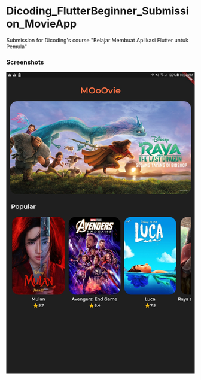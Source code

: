 # Dicoding_FlutterBeginner_Submission_MovieApp

Submission for Dicoding's course "Belajar Membuat Aplikasi Flutter untuk Pemula"

### Screenshots
![Screenshot](https://github.com/SalsabilaH12/Dicoding_FlutterBeginner_Submission_MovieApp/blob/main/screenshot/Screenshot_20210505-103826.jpg)
